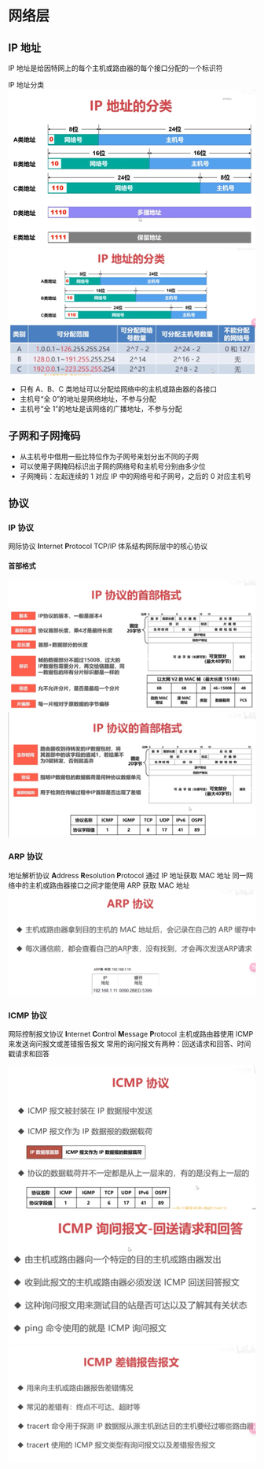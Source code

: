 # 网络层

## IP 地址

IP 地址是给因特网上的每个主机或路由器的每个接口分配的一个标识符

IP 地址分类
![IP地址分类](./assets/IP地址分类.webp)
![IP地址ABC类](./assets/IP地址ABC类.webp)

- 只有 A、B、C 类地址可以分配给网络中的主机或路由器的各接口
- 主机号“全 0”的地址是网络地址，不参与分配
- 主机号“全 1”的地址是该网络的广播地址，不参与分配

## 子网和子网掩码

- 从主机号中借用一些比特位作为子网号来划分出不同的子网
- 可以使用子网掩码标识出子网的网络号和主机号分别由多少位
- 子网掩码：左起连续的 1 对应 IP 中的网络号和子网号，之后的 0 对应主机号

## 协议

### IP 协议

网际协议 **I**nternet **P**rotocol
TCP/IP 体系结构网际层中的核心协议

#### 首部格式

![IP协议首部格式1](./assets/IP协议首部格式1.webp)
![IP协议首部格式2](./assets/IP协议首部格式2.webp)

### ARP 协议

地址解析协议 **A**ddress **R**esolution **P**rotocol
通过 IP 地址获取 MAC 地址
同一网络中的主机或路由器接口之间才能使用 ARP 获取 MAC 地址
![ARP](./assets/ARP协议.webp)

### ICMP 协议

网际控制报文协议 **I**nternet **C**ontrol **M**essage **P**rotocol
主机或路由器使用 ICMP 来发送询问报文或差错报告报文
常用的询问报文有两种：回送请求和回答、时间戳请求和回答

![ICMP](./assets/ICMP.webp)
![ICMP询问报文](./assets/ICMP询问报文.webp)
![ICMP差错报告报文](./assets/ICMP差错报告报文.webp)
